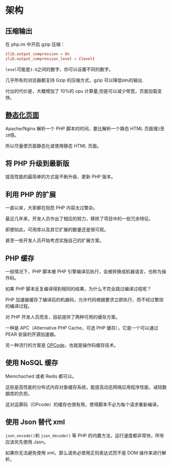 # 架构

## 压缩输出

在 php.ini 中开启 gzip 压缩：

```conf
zlib.output_compression = On
zlib.output_compression_level = (level)
```

`level`可能是`1-9`之间的数字，你可以设置不同的数字。

几乎所有的浏览器都支持 Gzip 的压缩方式，gzip 可以降低`80%`的输出.

付出的代价是，大概增加了 10%的 cpu 计算量,但是可以减少带宽，页面加载变快。

## [静态化页面](page-static.md)

Apache/Nginx 解析一个 PHP 脚本的时间，要比解析一个静态 HTML 页面慢`2`至`10`倍。

所以尽量使页面静态化或使用静态 HTML 页面。

## 将 PHP 升级到最新版

提高性能的最简单的方式是不断升级、更新 PHP 版本。

## 利用 PHP 的扩展

一直以来，大家都在抱怨 PHP 内容太过繁杂。

最近几年来，开发人员作出了相应的努力，移除了项目中的一些冗余特征。

即便如此，可用库以及其它扩展的数量还是很可观。

甚至一些开发人员开始考虑实施自己的扩展方案。

## PHP 缓存

一般情况下，PHP 脚本被 PHP 引擎编译后执行，会被转换成机器语言，也称为操作码。

如果 PHP 脚本反复编译得到相同的结果，为什么不完全跳过编译过程呢？

PHP 加速器缓存了编译后的机器码，允许代码根据要求立即执行，而不经过繁琐的编译过程。

对 PHP 开发人员而言，目前提供了两种可用的缓存方案。

一种是 APC（Alternative PHP Cache，可选 PHP 缓存），它是一个可以通过 PEAR 安装的开源加速器。

另一种流行的方案是 [OPCode](opcode.md)，也就是操作码缓存技术。

## 使用 NoSQL 缓存

Memchached 或者 Redis 都可以。

这些是高性能的分布式内存对象缓存系统，能提高动态网络应用程序性能，减轻数据库的负担。

这对运算码（OPcode）的缓存也很有用，使得脚本不必为每个请求重新编译。

## 使用 Json 替代 xml

`json_encode()`和 `json_decode()` 等 PHP 的内置方法，运行速度都非常快，所有应该优先使用 Json。

如果你无法避免使用 xml，那么请务必使用正则表达式而不是 DOM 操作来进行解析。
